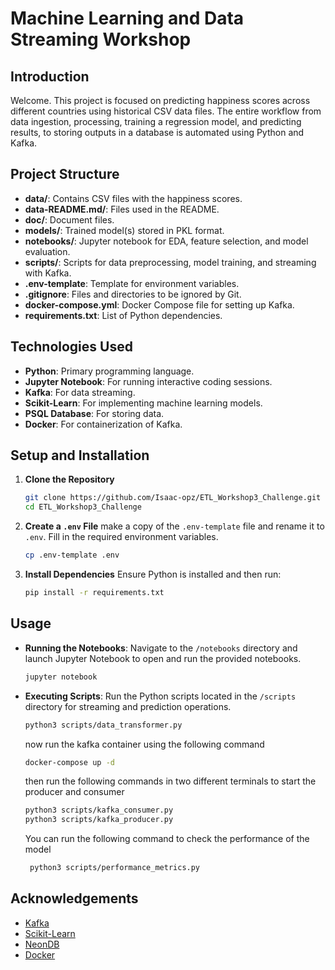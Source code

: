 # Machine Learning and Data Streaming Workshop

## Introduction
Welcome. This project is focused on predicting happiness scores across different countries using historical CSV data files. The entire workflow from data ingestion, processing, training a regression model, and predicting results, to storing outputs in a database is automated using Python and Kafka.

## Project Structure

- **data/**: Contains CSV files with the happiness scores.
- **data-README.md/**: Files used in the README.
- **doc/**: Document files.
- **models/**: Trained model(s) stored in PKL format.
- **notebooks/**: Jupyter notebook for EDA, feature selection, and model evaluation.
- **scripts/**: Scripts for data preprocessing, model training, and streaming with Kafka.
- **.env-template**: Template for environment variables.
- **.gitignore**: Files and directories to be ignored by Git.
- **docker-compose.yml**: Docker Compose file for setting up Kafka.
- **requirements.txt**: List of Python dependencies.

## Technologies Used

- **Python**: Primary programming language.
- **Jupyter Notebook**: For running interactive coding sessions.
- **Kafka**: For data streaming.
- **Scikit-Learn**: For implementing machine learning models.
- **PSQL Database**: For storing data.
- **Docker**: For containerization of Kafka.

## Setup and Installation

1. **Clone the Repository**
   ```bash
   git clone https://github.com/Isaac-opz/ETL_Workshop3_Challenge.git
   cd ETL_Workshop3_Challenge
   ```

2. **Create a `.env` File**
   make a copy of the `.env-template` file and rename it to `.env`. Fill in the required environment variables.

   ```bash
   cp .env-template .env
   ```

3. **Install Dependencies**
   Ensure Python is installed and then run:
   ```bash
   pip install -r requirements.txt
   ```

## Usage

- **Running the Notebooks**: 
  Navigate to the `/notebooks` directory and launch Jupyter Notebook to open and run the provided notebooks.
  ```bash
  jupyter notebook
  ```

- **Executing Scripts**:
  Run the Python scripts located in the `/scripts` directory for streaming and prediction operations.
  ```bash
  python3 scripts/data_transformer.py
  ```
  now run the kafka container using the following command
   ```bash
   docker-compose up -d
   ```
   then run the following commands in two different terminals to start the producer and consumer
  ```bash
  python3 scripts/kafka_consumer.py
  python3 scripts/kafka_producer.py
  ```
  You can run the following command to check the performance of the model
  ```bash
   python3 scripts/performance_metrics.py
   ```

## Acknowledgements

- [Kafka](https://kafka.apache.org/)
- [Scikit-Learn](https://scikit-learn.org/)
- [NeonDB](https://neon.tech/)
- [Docker](https://www.docker.com/)

